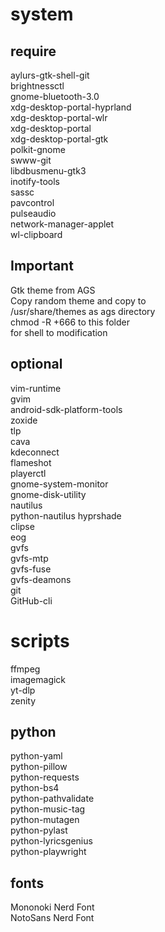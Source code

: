 # system  
## require  
aylurs-gtk-shell-git  
brightnessctl  
gnome-bluetooth-3.0  
xdg-desktop-portal-hyprland  
xdg-desktop-portal-wlr  
xdg-desktop-portal  
xdg-desktop-portal-gtk  
polkit-gnome  
swww-git  
libdbusmenu-gtk3  
inotify-tools  
sassc  
pavcontrol  
pulseaudio  
network-manager-applet  
wl-clipboard  
## Important  
Gtk theme from AGS  
Copy random theme and copy to  
/usr/share/themes as ags directory  
chmod -R +666 to this folder  
for shell to modification   

## optional  
  
vim-runtime  
gvim  
android-sdk-platform-tools  
zoxide  
tlp  
cava  
kdeconnect  
flameshot  
playerctl  
gnome-system-monitor  
gnome-disk-utility  
nautilus  
python-nautilus
hyprshade  
clipse  
eog  
gvfs  
gvfs-mtp  
gvfs-fuse  
gvfs-deamons  
git  
GitHub-cli  

# scripts  
ffmpeg  
imagemagick  
yt-dlp  
zenity  

## python  
python-yaml  
python-pillow  
python-requests  
python-bs4  
python-pathvalidate  
python-music-tag  
python-mutagen  
python-pylast  
python-lyricsgenius  
python-playwright

## fonts  
Mononoki Nerd Font  
NotoSans Nerd Font  
